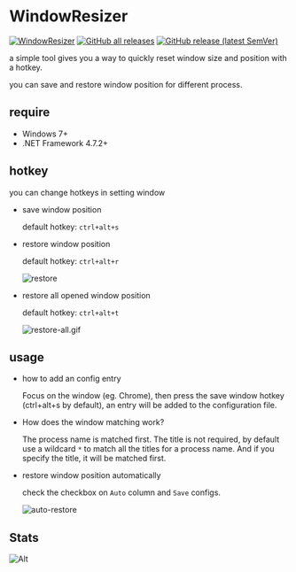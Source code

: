 # WindowResizer

[![WindowResizer](https://github.com/caoyue/WindowResizer/actions/workflows/WindowsResizer.yml/badge.svg)](https://github.com/caoyue/WindowResizer/actions) [![GitHub all releases](https://img.shields.io/github/downloads/caoyue/WindowResizer/total)](https://github.com/caoyue/WindowResizer/releases)  [![GitHub release (latest SemVer)](https://img.shields.io/github/v/release/caoyue/WindowResizer?sort=semver)](https://github.com/caoyue/WindowResizer/releases/latest)

a simple tool gives you a way to quickly reset window size and position with a hotkey.

you can save and restore window position for different process.

## require

-   Windows 7+ 
-   .NET Framework 4.7.2+

## hotkey

you can change hotkeys in setting window

-   save window position

    default hotkey: `ctrl+alt+s`

-   restore window position

    default hotkey: `ctrl+alt+r`

    ![restore](https://i.imgur.com/5TJdL44.gif)

-   restore all opened window position

    default hotkey: `ctrl+alt+t`

    ![restore-all.gif](https://i.imgur.com/3558lKS.gif)

## usage

-   how to add an config entry

    Focus on the window (eg. Chrome), then press the save window hotkey (ctrl+alt+s by default), an entry will be added to the configuration file.

-   How does the window matching work?

    The process name is matched first.
    The title is not required, by default use a wildcard `*` to match all the titles for a process name.
    And if you specify the title, it will be matched first.

-   restore window position automatically

    check the checkbox on `Auto` column and `Save` configs.

    ![auto-restore](https://i.imgur.com/LeNyJQu.gif)

## Stats
![Alt](https://repobeats.axiom.co/api/embed/75ddcde135edf6e28a84cbe8c5fbe2b029f73c8e.svg "Repobeats analytics image")

